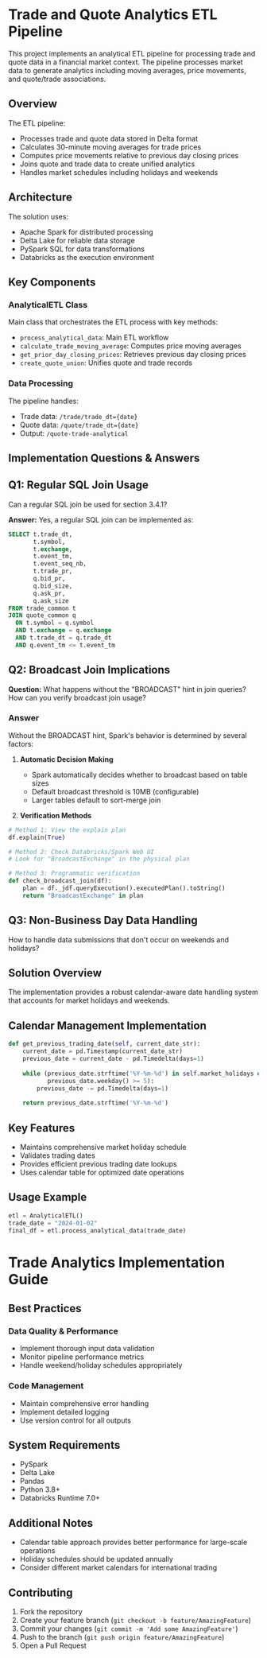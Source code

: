 # Trade and Quote Analytics ETL Pipeline

This project implements an analytical ETL pipeline for processing trade and quote data in a financial market context. The pipeline processes market data to generate analytics including moving averages, price movements, and quote/trade associations.

## Overview

The ETL pipeline:
- Processes trade and quote data stored in Delta format
- Calculates 30-minute moving averages for trade prices 
- Computes price movements relative to previous day closing prices
- Joins quote and trade data to create unified analytics
- Handles market schedules including holidays and weekends

## Architecture

The solution uses:
- Apache Spark for distributed processing
- Delta Lake for reliable data storage
- PySpark SQL for data transformations
- Databricks as the execution environment

## Key Components

### AnalyticalETL Class
Main class that orchestrates the ETL process with key methods:
- `process_analytical_data`: Main ETL workflow
- `calculate_trade_moving_average`: Computes price moving averages
- `get_prior_day_closing_prices`: Retrieves previous day closing prices
- `create_quote_union`: Unifies quote and trade records

### Data Processing
The pipeline handles:
- Trade data: `/trade/trade_dt={date}`
- Quote data: `/quote/trade_dt={date}`
- Output: `/quote-trade-analytical`

## Implementation Questions & Answers

## Q1: Regular SQL Join Usage
Can a regular SQL join be used for section 3.4.1?

**Answer:** Yes, a regular SQL join can be implemented as:
```sql
SELECT t.trade_dt,
       t.symbol,
       t.exchange,
       t.event_tm,
       t.event_seq_nb,
       t.trade_pr,
       q.bid_pr,
       q.bid_size,
       q.ask_pr,
       q.ask_size
FROM trade_common t
JOIN quote_common q
  ON t.symbol = q.symbol 
  AND t.exchange = q.exchange
  AND t.trade_dt = q.trade_dt
  AND q.event_tm <= t.event_tm
```

## Q2: Broadcast Join Implications
**Question:** What happens without the "BROADCAST" hint in join queries? How can you verify broadcast join usage?

### Answer
Without the BROADCAST hint, Spark's behavior is determined by several factors:

1. **Automatic Decision Making**
   - Spark automatically decides whether to broadcast based on table sizes
   - Default broadcast threshold is 10MB (configurable)
   - Larger tables default to sort-merge join

2. **Verification Methods**
```python
# Method 1: View the explain plan
df.explain(True)

# Method 2: Check Databricks/Spark Web UI
# Look for "BroadcastExchange" in the physical plan

# Method 3: Programmatic verification
def check_broadcast_join(df):
    plan = df._jdf.queryExecution().executedPlan().toString()
    return "BroadcastExchange" in plan
```

## Q3: Non-Business Day Data Handling
How to handle data submissions that don't occur on weekends and holidays?

## Solution Overview
The implementation provides a robust calendar-aware date handling system that accounts for market holidays and weekends.

## Calendar Management Implementation

```python
def get_previous_trading_date(self, current_date_str):
    current_date = pd.Timestamp(current_date_str)
    previous_date = current_date - pd.Timedelta(days=1)
    
    while (previous_date.strftime('%Y-%m-%d') in self.market_holidays or 
           previous_date.weekday() >= 5):
        previous_date -= pd.Timedelta(days=1)
        
    return previous_date.strftime('%Y-%m-%d')
```

## Key Features
- Maintains comprehensive market holiday schedule
- Validates trading dates
- Provides efficient previous trading date lookups
- Uses calendar table for optimized date operations

## Usage Example
```python
etl = AnalyticalETL()
trade_date = "2024-01-02"
final_df = etl.process_analytical_data(trade_date)
```

# Trade Analytics Implementation Guide

## Best Practices

### Data Quality & Performance
- Implement thorough input data validation
- Monitor pipeline performance metrics
- Handle weekend/holiday schedules appropriately

### Code Management
- Maintain comprehensive error handling
- Implement detailed logging
- Use version control for all outputs

## System Requirements
- PySpark
- Delta Lake
- Pandas
- Python 3.8+
- Databricks Runtime 7.0+

## Additional Notes
- Calendar table approach provides better performance for large-scale operations
- Holiday schedules should be updated annually
- Consider different market calendars for international trading

## Contributing
1. Fork the repository
2. Create your feature branch (`git checkout -b feature/AmazingFeature`)
3. Commit your changes (`git commit -m 'Add some AmazingFeature'`)
4. Push to the branch (`git push origin feature/AmazingFeature`)
5. Open a Pull Request
